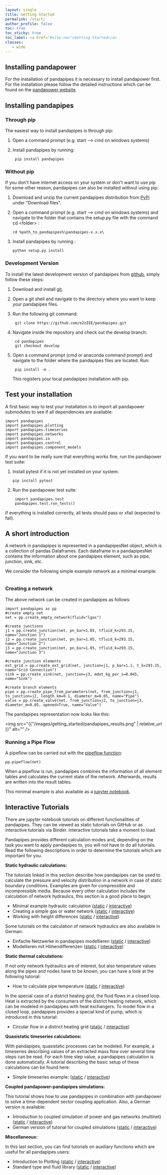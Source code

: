 ```yaml
---
layout: single
title: Getting Started
permalink: /start/
author_profile: false
toc: true
toc_sticky: true
toc_label: <a href="#site-nav">Getting Started</a>
classes:
   - wide
---
```



## Installing pandapower

For the installation of pandapipes it is necessary to install pandapower first. For the installation please follow the detailed instructions which can be found on the [pandapower website](http://www.pandapower.org/start/). 



<h2 id="install">Installing pandapipes</h2>
        
<h3 id="pip">Through pip</h3>

The easiest way to install pandapipes is through pip:

1. Open a command prompt (e.g. start --> cmd on windows systems)

2. Install pandapipes by running:

        pip install pandapipes

<h3 id="nopip">Without pip</h3>

If you don't have internet access on your system or don't want to use pip for some other reason, pandapipes can also be installed without using pip:

1.  Download and unzip the current pandapipes distribution from [PyPi](https://pypi.org/project/pandapower/) under "Download files".
2.  Open a command prompt (e.g. start --> cmd on windows systems) and navigate to the folder that contains the setup.py file with the command cd
    \<folder\> :

        cd %path_to_pandapipes%\pandapipes-x.x.x\

3.  Install pandapipes by running :

        python setup.py install

<h3 id="develop">Development Version</h3>

To install the latest development version of pandapipes from [github](https://github.com/e2nIEE/pandapipes), simply follow these steps:

1. Download and install [git](https://git-scm.com). 

2. Open a git shell and navigate to the directory where you want to keep your pandapipes files.

3. Run the following git command:

        git clone https://github.com/e2nIEE/pandapipes.git

4. Navigate inside the repository and check out the develop branch:

        cd pandapipes
        git checkout develop
       
5. Open a command prompt (cmd or anaconda command prompt) and navigate to the folder where the pandapipes files are located. Run:

        pip install -e .
        
   This registers your local pandapipes installation with pip.
        
## Test your installation <a name="test"></a>

A first basic way to test your installation is to import all pandapower submodules to see if all dependencies are available:

    import pandapipes
    import pandapipes.plotting
    import pandapipes.timeseries
    import pandapipes.networks
    import pandapipes.io
    import pandapipes.control
    import pandapipes.component_models
    
   
If you want to be really sure that everything works fine, run the pandapower test suite:

1.  Install pytest if it is not yet installed on your system:

        pip install pytest

2. Run the pandapower test suite:

        import pandapipes.test
        pandapipes.test.run_tests()

If everything is installed correctly, all tests should pass or xfail (expected to fail).


## A short introduction <a name="intro"></a>

A network in pandapipes is represented in a pandapipesNet object, which
is a collection of pandas Dataframes. Each dataframe in a pandapipesNet
contains the information about one pandapipes element, such as pipe,
junction, sink, etc.

We consider the following simple example network as a minimal
example:

<center><img src="{{"/images/getting_started/simple_network.png" | relative_url }}" alt="" /></center>

### Creating a network

The above network can be created in pandapipes as follows:

    import pandapipes as pp
    #create empty net
    net = pp.create_empty_network(fluid="lgas")

    #create junctions
    j1 = pp.create_junction(net, pn_bar=1.05, tfluid_k=293.15, name="Junction 1")
    j2 = pp.create_junction(net, pn_bar=1.05, tfluid_k=293.15, name="Junction 2")
    j3 = pp.create_junction(net, pn_bar=1.05, tfluid_k=293.15, name="Junction 3")

    #create junction elements
    ext_grid = pp.create_ext_grid(net, junction=j1, p_bar=1.1, t_k=293.15, name="Grid Connection")
    sink = pp.create_sink(net, junction=j3, mdot_kg_per_s=0.045, name="Sink")

    #create branch elements
    pipe = pp.create_pipe_from_parameters(net, from_junction=j1, to_junction=j2, length_km=0.1, diameter_m=0.05, name="Pipe")
    valve = pp.create_valve(net, from_junction=j2, to_junction=j3, diameter_m=0.05, opened=True, name="Valve")



The pandapipes representation now looks like this:

<img src="{{"/images/getting_started/pandapipes_results.png" | relative_url }}" alt="" />


### Running a Pipe Flow

A pipeflow can be carried out with the [pipeflow function](https://pandapipes.readthedocs.io/en/latest/pipeflow/run.html):

    pp.pipeflow(net)

When a pipeflow is run, pandapipes combines the information of all
element tables and calculates the current state of the network. Afterwards, results are written into the
result tables.


This minimal example is also available as a [jupyter notebook].

  [jupyter notebook]: https://github.com/e2nIEE/pandapipes/blob/master/tutorials/Minimal%20Example.ipynb


  
## Interactive Tutorials <a name="tutorials"></a>

There are jupyter notebook tutorials on different functionalities of pandapipes. They can be viewed as static
tutorials on GitHub or as interactive tutorials via Binder. Interactive tutorials take a moment to load.

Pandapipes provides different calculation modes and, depending on the task you want to apply pandapipes to, you
will not have to do all tutorials. Read the following descriptions in order to determine the tutorials which
are important for you.

<b>Static hydraulic calculations:</b>

The tutorials linked in this section describe how pandapipes can be used to calculate the pressure and
velocity distribution in a network in case of static boundary conditions. Examples are given for compressible and incompressible 
media. Because every other calculation includes the calculation of network hydraulics, this section is a good
place to begin:

   -  Minimal example hydraulic calculation ([static](https://github.com/e2nIEE/pandapipes/blob/master/tutorials/minimal_example.ipynb) / [interactive](https://mybinder.org/v2/gh/e2nIEE/pandapipes/master?filepath=tutorials/minimal_example.ipynb))
   -  Creating a simple gas or water network ([static](https://github.com/e2nIEE/pandapipes/blob/master/tutorials/creating_a_simple_network.ipynb) / [interactive](https://mybinder.org/v2/gh/e2nIEE/pandapipes/master?filepath=tutorials/creating_a_simple_network.ipynb))
   -  Working with height differences ([static](https://github.com/e2nIEE/pandapipes/blob/develop/tutorials/height_difference_example.ipynb) / [interactive](https://mybinder.org/v2/gh/e2nIEE/pandapipes/master?filepath=tutorials/height_difference_example.ipynb))
   
Some tutorials on the calculation of network hydraulics are also available in German:

 -  Einfache Netzwerke in pandapipes modellieren ([static](https://github.com/e2nIEE/pandapipes/blob/master/tutorials/ein_einfaches_netz_erstellen.ipynb) / [interactive](https://mybinder.org/v2/gh/e2nIEE/pandapipes/master?filepath=tutorials/ein_einfaches_netz_erstellen.ipynb.ipynb))
 -  Modellieren mit Höhendifferenzen ([static](https://github.com/e2nIEE/pandapipes/blob/master/tutorials/höhendifferenzen.ipynb) / [interactive](https://mybinder.org/v2/gh/e2nIEE/pandapipes/master?filepath=tutorials/höhendifferenzen.ipynb.ipynb))

<b>Static thermal calculations:</b>

If not only network hydraulics are of interest, but also temperature values along the pipes and nodes have to be known,
you can have a look at the following tutorial:

   -  How to calculate pipe temperature ([static](https://github.com/e2nIEE/pandapipes/blob/master/tutorials/temperature_calculation.ipynb) / [interactive](https://mybinder.org/v2/gh/e2nIEE/pandapipes/master?filepath=tutorials/temperature_calculation.ipynb))
   
In the special case of a district heating grid, the fluid flows in a closed loop. Heat is extracted by the consumers
of the district heating network, which can be modeled in pandapipes with heat exchangers. To model flow in a closed
loop, pandapipes provides a special kind of pump, which is introduced in this tutorial:

   -  Circular flow in a district heating grid ([static](https://github.com/e2nIEE/pandapipes/blob/develop/tutorials/Circular%20flow%20in%20a%20district%20heating%20grid.ipynb) / [interactive](https://mybinder.org/v2/gh/e2nIEE/pandapipes/master?filepath=%2Ftutorials%2FCircular%20flow%20in%20a%20district%20heating%20grid.ipynb))

<b>Quasistatic timeseries calculations:</b>

With pandapipes, quasistatic processes can be modeled. For example, a timeseries describing values of an extracted
mass flow over several time steps can be read. For each time step value, a pandapipes calculation is done automatically.
A tutorial describing the basic setup of these calculations can be found here:

   -  Simple timeseries example: ([static](https://github.com/e2nIEE/pandapipes/blob/develop/tutorials/simple_time_series_example.ipynb) / [interactive](https://mybinder.org/v2/gh/e2nIEE/pandapipes/master?filepath=tutorials/simple_time_series_example.ipynb))

<b>Coupled pandapower-pandapipes simulations:</b>

This tutorial shows how to use pandapipes in combination with pandapower to solve a time-dependent
sector coupling application. Also, a German version is available:

   -  Introduction to coupled simulation of power and gas networks (multinet) ([static](https://github.com/e2nIEE/pandapipes/blob/develop/tutorials/coupled_nets_h2_p2g2p.ipynb) / [interactive](https://mybinder.org/v2/gh/e2nIEE/pandapipes/master?filepath=tutorials/coupled_nets_h2_p2g2p.ipynb))
   -  German version of tutorial for coupled simulations ([static](https://github.com/e2nIEE/pandapipes/blob/develop/tutorials/multienergienetze.ipynb) / [interactive](https://mybinder.org/v2/gh/e2nIEE/pandapipes/master?filepath=tutorials/multienergienetze.ipynb))
   
<b>Miscellaneous:</b>   
   
In this last section, you can find tutorials on auxiliary functions which are useful for all pandapipes users:
   -  Introduction to Plotting ([static](https://github.com/e2nIEE/pandapipes/blob/master/tutorials/simple_plot.ipynb) / [interactive](https://mybinder.org/v2/gh/e2nIEE/pandapipes/master?filepath=tutorials/simple_plot.ipynb))
   -  Standard type and fluid library ([static](https://github.com/e2nIEE/pandapipes/blob/develop/tutorials/standard_libraries.ipynb) / [interactive](https://mybinder.org/v2/gh/e2nIEE/pandapipes/master?filepath=%2Ftutorials%2Fstandard_libraries.ipynb))
   






